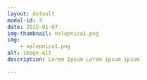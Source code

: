 ```yaml
---
layout: default
modal-id: 3
date: 2015-01-07
img-thumbnail: nalepnica1.png
img:
    - nalepnica1.png
alt: image-alt
description: Lorem Ipsum Lorem ipsum ipsum

---
```


